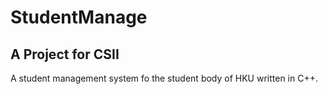 # StudentManage
## A Project for CSII

A student management system fo the student body of HKU written in C++.
